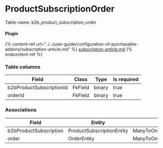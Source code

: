 # ProductSubscriptionOrder

Table-name: b2b\_product\_subscription\_order

#### Plugin

{% content-ref url="../../user-guide/configuration-of-purchasable-addons/subscription-article.md" %}
[subscription-article.md](../../user-guide/configuration-of-purchasable-addons/subscription-article.md)
{% endcontent-ref %}

### Table columns

| Field                    | Class   | Type   | Is required |
| ------------------------ | ------- | ------ | ----------- |
| b2bProductSubscriptionId | FkField | binary | true        |
| orderId                  | FkField | binary | true        |

### Associations

| Field                  | Entity                    | Class                     |
| ---------------------- | ------------------------- | ------------------------- |
| b2bProductSubscription | ProductSubscriptionEntity | ManyToOneAssociationField |
| order                  | OrderEntity               | ManyToOneAssociationField |
